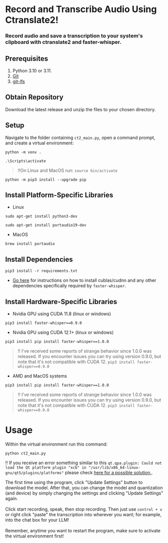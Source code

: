 # Record and Transcribe Audio Using Ctranslate2!
### Record audio and save a transcription to your system's clipboard with ctranslate2 and faster-whisper.

## Prerequisites
1) Python 3.10 or 3.11.
2) [Git](https://git-scm.com/downloads)
3) [git-lfs](https://git-lfs.com/)

## Obtain Repository

Download the latest release and unzip the files to your chosen directory.

## Setup
Navigate to the folder containing ```ct2_main.py```, open a command prompt, and create a virtual environment:
```
python -m venv .
```
```
.\Scripts\activate
```
  > ‼️On Linux and MacOS run: ```source bin/activate```
```
python -m pip3 install --upgrade pip
```
## Install Platform-Specific Libraries
* Linux
```
sudo apt-get install python3-dev
```
```
sudo apt-get install portaudio19-dev
```
* MacOS
```
brew install portaudio
```
## Install Dependencies
```
pip3 install -r requirements.txt
```
* [Go here](https://github.com/SYSTRAN/faster-whisper) for instructions on how to install cublas/cudnn and any other dependencies specifically required by ```faster-whisper```.
## Install Hardware-Specific Libraries
* Nvidia GPU using CUDA 11.8 (linux or windows)
```
pip3 install faster-whisper==0.9.0
```
* Nvidia GPU using CUDA 12.1+ (linux or windows)
```
pip3 install pip install faster-whisper==1.0.0
```
> ‼️ I've received some reports of strange behavior since 1.0.0 was released.  If you encounter issues you can try using version 0.9.0, but note that it's not compatible with CUDA 12.
```pip3 install faster-whisper==0.9.0```
* AMD and MacOS systems
```
pip3 install pip install faster-whisper==1.0.0
```
> ‼️ I've received some reports of strange behavior since 1.0.0 was released.  If you encounter issues you can try using version 0.9.0, but note that it's not compatible with CUDA 12.
```pip3 install faster-whisper==0.9.0```
# Usage
Within the virtual environment run this command:
```
python ct2_main.py
```
‼️ If you receive an error something similar to this ```qt.qpa.plugin: Could not load the Qt platform plugin "xcb" in "/usr/lib/x86_64-linux-gnu/qt5/plugins/platforms"``` please check [here for a possible solution.](https://github.com/BBC-Esq/ctranslate2-faster-whisper-transcriber/issues/1).

The first time using the program, click "Update Settings" button to download the model.  After that, you can change the model and quantization (and device) by simply changing the settings and clicking "Update Settings" again.<br><br>
Click start recording, speak, then stop recording.  Then just use ```control + v``` or right click "paste" the transcription into wherever you want; for example, into the chat box for your LLM!<br><br>
Remember, anytime you want to restart the program, make sure to activate the virtual environment first!
